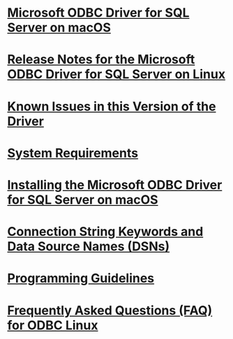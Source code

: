 # [Microsoft ODBC Driver for SQL Server on macOS](microsoft-odbc-driver-for-sql-server-on-macos.md)
# [Release Notes for the Microsoft ODBC Driver for SQL Server on Linux](release-notes-for-the-microsoft-odbc-driver-for-sql-server-on-linux.md)
# [Known Issues in this Version of the Driver](known-issues-in-this-version-of-the-driver.md)
# [System Requirements](system-requirements.md)
# [Installing the Microsoft ODBC Driver for SQL Server on macOS](installing-the-microsoft-odbc-driver-for-sql-server-on-macos.md)
# [Connection String Keywords and Data Source Names (DSNs)](connection-string-keywords-and-data-source-names-dsns.md)
# [Programming Guidelines](programming-guidelines.md)
# [Frequently Asked Questions (FAQ) for ODBC Linux](frequently-asked-questions-faq-for-odbc-linux.md)